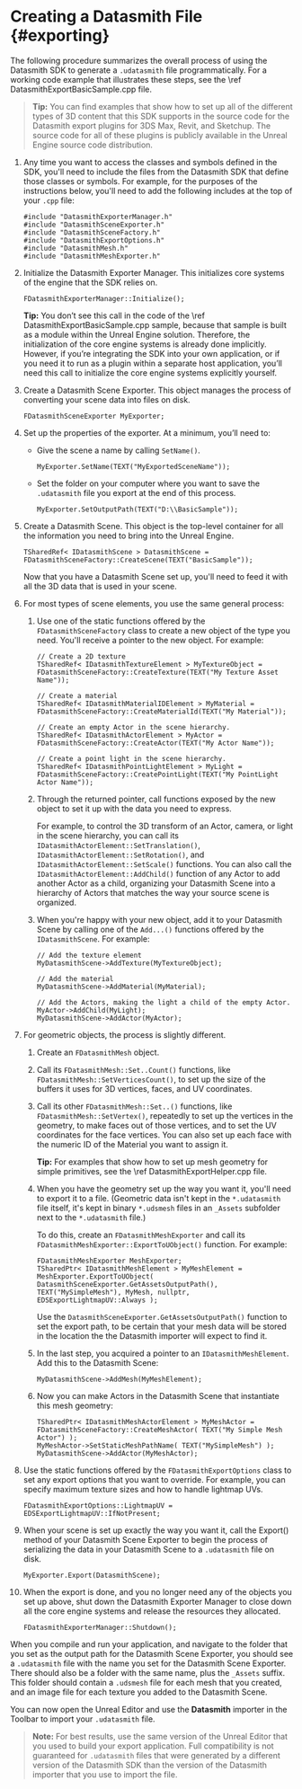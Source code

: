 # Creating a Datasmith File                                                      {#exporting}

The following procedure summarizes the overall process of using the Datasmith SDK to generate a `.udatasmith` file programmatically. For a working code example that illustrates these steps, see the \ref DatasmithExportBasicSample.cpp file.

>   **Tip:** You can find examples that show how to set up all of the different types of 3D content that this SDK supports in the source code for the Datasmith export plugins for 3DS Max, Revit, and Sketchup. The source code for all of these plugins is publicly available in the Unreal Engine source code distribution.

1.  Any time you want to access the classes and symbols defined in the SDK, you'll need to include the files from the Datasmith SDK that define those classes or symbols. For example, for the purposes of the instructions below, you'll need to add the following includes at the top of your `.cpp` file:

        #include "DatasmithExporterManager.h"
        #include "DatasmithSceneExporter.h"
        #include "DatasmithSceneFactory.h"
        #include "DatasmithExportOptions.h"
        #include "DatasmithMesh.h"
        #include "DatasmithMeshExporter.h"

2.  Initialize the Datasmith Exporter Manager. This initializes core systems of the engine that the SDK relies on.

        FDatasmithExporterManager::Initialize();

    **Tip:** You don’t see this call in the code of the \ref DatasmithExportBasicSample.cpp sample, because that sample is built as a module within the Unreal Engine solution. Therefore, the initialization of the core engine systems is already done implicitly. However, if you’re integrating the SDK into your own application, or if you need it to run as a plugin within a separate host application, you’ll need this call to initialize the core engine systems explicitly yourself.

3.  Create a Datasmith Scene Exporter. This object manages the process of converting your scene data into files on disk.

        FDatasmithSceneExporter MyExporter;

4.  Set up the properties of the exporter. At a minimum, you’ll need to:

    -   Give the scene a name by calling `SetName()`.

            MyExporter.SetName(TEXT("MyExportedSceneName"));

    -   Set the folder on your computer where you want to save the `.udatasmith` file you export at the end of this process.

            MyExporter.SetOutputPath(TEXT("D:\\BasicSample"));

5.  Create a Datasmith Scene. This object is the top-level container for all the information you need to bring into the Unreal Engine.

        TSharedRef< IDatasmithScene > DatasmithScene = FDatasmithSceneFactory::CreateScene(TEXT("BasicSample"));

    Now that you have a Datasmith Scene set up, you'll need to feed it with all the 3D data that is used in your scene.

6.  For most types of scene elements, you use the same general process:

    1.  Use one of the static functions offered by the `FDatasmithSceneFactory` class to create a new object of the type you need. You'll receive a pointer to the new object. For example:

            // Create a 2D texture
            TSharedRef< IDatasmithTextureElement > MyTextureObject = FDatasmithSceneFactory::CreateTexture(TEXT("My Texture Asset Name"));

            // Create a material
            TSharedRef< IDatasmithMaterialIDElement > MyMaterial = FDatasmithSceneFactory::CreateMaterialId(TEXT("My Material"));

            // Create an empty Actor in the scene hierarchy.
            TSharedRef< IDatasmithActorElement > MyActor = FDatasmithSceneFactory::CreateActor(TEXT("My Actor Name"));

            // Create a point light in the scene hierarchy.
            TSharedRef< IDatasmithPointLightElement > MyLight = FDatasmithSceneFactory::CreatePointLight(TEXT("My PointLight Actor Name"));

    2.  Through the returned pointer, call functions exposed by the new object to set it up with the data you need to express.
   
        For example, to control the 3D transform of an Actor, camera, or light in the scene hierarchy, you can call its `IDatasmithActorElement::SetTranslation()`, `IDatasmithActorElement::SetRotation()`, and `IDatasmithActorElement::SetScale()` functions. You can also call the `IDatasmithActorElement::AddChild()` function of any Actor to add another Actor as a child, organizing your Datasmith Scene into a hierarchy of Actors that matches the way your source scene is organized.

    3.  When you're happy with your new object, add it to your Datasmith Scene by calling one of the `Add...()` functions offered by the `IDatasmithScene`. For example:

            // Add the texture element
            MyDatasmithScene->AddTexture(MyTextureObject);

            // Add the material
            MyDatasmithScene->AddMaterial(MyMaterial);

            // Add the Actors, making the light a child of the empty Actor.
            MyActor->AddChild(MyLight);
            MyDatasmithScene->AddActor(MyActor);

7.  For geometric objects, the process is slightly different.

    1.  Create an `FDatasmithMesh` object.

    2.  Call its `FDatasmithMesh::Set..Count()` functions, like `FDatasmithMesh::SetVerticesCount()`, to set up the size of the buffers it uses for 3D vertices, faces, and UV coordinates.

    3.  Call its other `FDatasmithMesh::Set..()` functions, like `FDatasmithMesh::SetVertex()`, repeatedly to set up the vertices in the geometry, to make faces out of those vertices, and to set the UV coordinates for the face vertices. You can also set up each face with the numeric ID of the Material you want to assign it.

        **Tip:** For examples that show how to set up mesh geometry for simple primitives, see the \ref DatasmithExportHelper.cpp file.

    4.  When you have the geometry set up the way you want it, you'll need to export it to a file. (Geometric data isn't kept in the `*.udatasmith` file itself, it's kept in binary `*.udsmesh` files in an `_Assets` subfolder next to the `*.udatasmith` file.)

        To do this, create an `FDatasmithMeshExporter` and call its `FDatasmithMeshExporter::ExportToUObject()` function. For example:

            FDatasmithMeshExporter MeshExporter;
            TSharedPtr< IDatasmithMeshElement > MyMeshElement = MeshExporter.ExportToUObject( DatasmithSceneExporter.GetAssetsOutputPath(), TEXT("MySimpleMesh"), MyMesh, nullptr, EDSExportLightmapUV::Always );

        Use the `DatasmithSceneExporter.GetAssetsOutputPath()` function to set the export path, to be certain that your mesh data will be stored in the location the the Datasmith importer will expect to find it.

    5.  In the last step, you acquired a pointer to an `IDatasmithMeshElement`. Add this to the Datasmith Scene:

            MyDatasmithScene->AddMesh(MyMeshElement);

    6.  Now you can make Actors in the Datasmith Scene that instantiate this mesh geometry:

            TSharedPtr< IDatasmithMeshActorElement > MyMeshActor = FDatasmithSceneFactory::CreateMeshActor( TEXT("My Simple Mesh Actor") );
            MyMeshActor->SetStaticMeshPathName( TEXT("MySimpleMesh") );
            MyDatasmithScene->AddActor(MyMeshActor);

7.  Use the static functions offered by the `FDatasmithExportOptions` class to set any export options that you want to override. For example, you can specify maximum texture sizes and how to handle lightmap UVs.

        FDatasmithExportOptions::LightmapUV = EDSExportLightmapUV::IfNotPresent;

8.  When your scene is set up exactly the way you want it, call the Export() method of your Datasmith Scene Exporter to begin the process of serializing the data in your Datasmith Scene to a `.udatasmith` file on disk.

        MyExporter.Export(DatasmithScene);

9.  When the export is done, and you no longer need any of the objects you set up above, shut down the Datasmith Exporter Manager to close down all the core engine systems and release the resources they allocated.

        FDatasmithExporterManager::Shutdown();

When you compile and run your application, and navigate to the folder that you set as the output path for the Datasmith Scene Exporter, you should see a `.udatasmith` file with the name you set for the Datasmith Scene Exporter. There should also be a folder with the same name, plus the `_Assets` suffix. This folder should contain a `.udsmesh` file for each mesh that you created, and an image file for each texture you added to the Datasmith Scene.

You can now open the Unreal Editor and use the **Datasmith** importer in the Toolbar to import your `.udatasmith` file.

>   **Note:** For best results, use the same version of the Unreal Editor that you used to build your export application. Full compatibility is not guaranteed for `.udatasmith` files that were generated by a different version of the Datasmith SDK than the version of the Datasmith importer that you use to import the file.